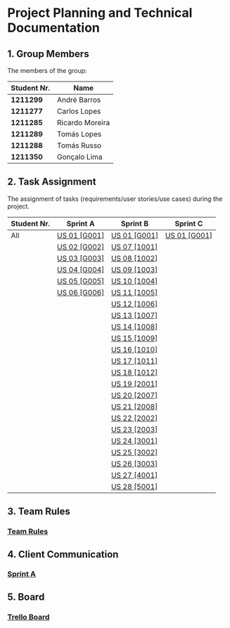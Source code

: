 # Project Planning and Technical Documentation

## 1. Group Members

The members of the group:

| Student Nr. | Name            |
| ----------- | --------------- |
| **1211299** | André Barros    |
| **1211277** | Carlos Lopes    |
| **1211285** | Ricardo Moreira |
| **1211289** | Tomás Lopes     |
| **1211288** | Tomás Russo     |
| **1211350** | Gonçalo Lima    |

## 2. Task Assignment

The assignment of tasks (requirements/user stories/use cases) during the project.

| Student Nr. | Sprint A                                  | Sprint B                                  | Sprint C                                  |
| ----------- | ----------------------------------------- | ----------------------------------------- | ----------------------------------------- |
| All         | [US 01 [G001]](user-stories/us01-g001.md) | [US 01 [G001]](user-stories/us01-g001.md) | [US 01 [G001]](user-stories/us01-g001.md) |
|             | [US 02 [G002]](user-stories/us02-g002.md) | [US 07 [1001]](user-stories/us07-1001.md) |                                           |
|             | [US 03 [G003]](user-stories/us03-g003.md) | [US 08 [1002]](user-stories/us08-1002.md) |                                           |
|             | [US 04 [G004]](user-stories/us04-g004.md) | [US 09 [1003]](user-stories/us09-1003.md) |                                           |
|             | [US 05 [G005]](user-stories/us05-g005.md) | [US 10 [1004]](user-stories/us10-1004.md) |                                           |
|             | [US 06 [G006]](user-stories/us06-g006.md) | [US 11 [1005]](user-stories/us11-1005.md) |                                           |
|             |                                           | [US 12 [1006]](user-stories/us12-1006.md) |                                           |
|             |                                           | [US 13 [1007]](user-stories/us13-1007.md) |                                           |
|             |                                           | [US 14 [1008]](user-stories/us14-1008.md) |                                           |
|             |                                           | [US 15 [1009]](user-stories/us15-1009.md) |                                           |
|             |                                           | [US 16 [1010]](user-stories/us16-1010.md) |                                           |
|             |                                           | [US 17 [1011]](user-stories/us17-1011.md) |                                           |
|             |                                           | [US 18 [1012]](user-stories/us18-1012.md) |                                           |
|             |                                           | [US 19 [2001]](user-stories/us19-2001.md) |                                           |
|             |                                           | [US 20 [2007]](user-stories/us20-2007.md) |                                           |
|             |                                           | [US 21 [2008]](user-stories/us21-2008.md) |                                           |
|             |                                           | [US 22 [2002]](user-stories/us22-2002.md) |                                           |
|             |                                           | [US 23 [2003]](user-stories/us23-2003.md) |                                           |
|             |                                           | [US 24 [3001]](user-stories/us24-3001.md) |                                           |
|             |                                           | [US 25 [3002]](user-stories/us25-3002.md) |                                           |
|             |                                           | [US 26 [3003]](user-stories/us26-3003.md) |                                           |
|             |                                           | [US 27 [4001]](user-stories/us27-4001.md) |                                           |
|             |                                           | [US 28 [5001]](user-stories/us28-5001.md) |                                           |

## 3. Team Rules

### [Team Rules](team-rules.md)

## 4. Client Communication

### [Sprint A](sprint-A-clarifications.md)

## 5. Board

### [Trello Board](https://trello.com/b/Hh1yaRy5/lapr4)

